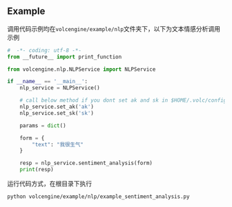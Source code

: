## Example

调用代码示例均在`volcengine/example/nlp`文件夹下，以下为文本情感分析调用示例

```python
#  -*- coding: utf-8 -*-
from __future__ import print_function

from volcengine.nlp.NLPService import NLPService

if __name__ == '__main__':
    nlp_service = NLPService()

    # call below method if you dont set ak and sk in $HOME/.volc/config
    nlp_service.set_ak('ak')
    nlp_service.set_sk('sk')

    params = dict()

    form = {
        "text": "我很生气"
    }

    resp = nlp_service.sentiment_analysis(form)
    print(resp)

```

运行代码方式，在根目录下执行

```bash
python volcengine/example/nlp/example_sentiment_analysis.py
```
